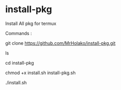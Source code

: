 # install-pkg

Install All pkg for termux

Commands :

git clone https://github.com/MrHolako/install-pkg.git

ls

cd install-pkg

chmod +x install.sh install-pkg.sh

./install.sh
